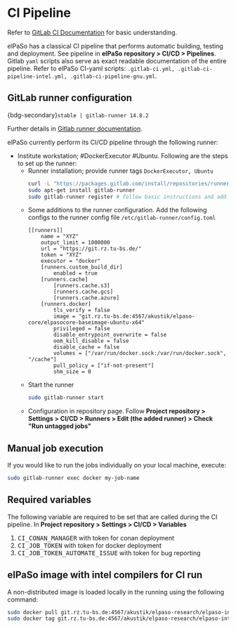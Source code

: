 # CI Pipeline

Refer to [GitLab CI Documentation](https://docs.gitlab.com/ee/ci/) for basic understanding.

elPaSo has a classical CI pipeline that performs automatic building, testing and deployment. See pipeline in **elPaSo repository > CI/CD > Pipelines**. Gitlab `yaml` scripts also serve as exact  readable documentation of the entire pipeline. Refer to elPaSo CI-yaml scripts: `.gitlab-ci.yml, .gitlab-ci-pipeline-intel.yml, .gitlab-ci-pipeline-gnu.yml`.

## GitLab runner configuration

{bdg-secondary}`stable | gitlab-runner 14.8.2`

Further details in [Gitlab runner documentation](https://docs.gitlab.com/runner/).

elPaSo currently perform its CI/CD pipeline through the following runner:
- Institute workstation; #DockerExecutor #Ubuntu. Following are the steps to set up the runner:
    - Runner installation; provide runner tags `DockerExecutor, Ubuntu`
        ```bash
        curl -L "https://packages.gitlab.com/install/repositories/runner/gitlab-runner/script.deb.sh" | sudo bash
        sudo apt-get install gitlab-runner
        sudo gitlab-runner register # follow basic instructions and add tags "DockerExecutor, Ubuntu"
        ```
    - Some additions to the runner configuration. Add the following configs to the runner config file `/etc/gitlab-runner/config.toml`
        ```config
        [[runners]]
            name = "XYZ"
            output_limit = 1000000
            url = "https://git.rz.tu-bs.de/"
            token = "XYZ"
            executor = "docker"
            [runners.custom_build_dir]
                enabled = true
            [runners.cache]
                [runners.cache.s3]
                [runners.cache.gcs]
                [runners.cache.azure]
            [runners.docker]
                tls_verify = false
                image = "git.rz.tu-bs.de:4567/akustik/elpaso-core/elpasocore-baseimage-ubuntu-x64"
                privileged = false
                disable_entrypoint_overwrite = false
                oom_kill_disable = false
                disable_cache = false
                volumes = ["/var/run/docker.sock:/var/run/docker.sock", "/cache"]
                pull_policy = ["if-not-present"]
                shm_size = 0
        ```
    - Start the runner
        ```bash
        sudo gitlab-runner start
        ```
    - Configuration in repository page. Follow **Project repository > Settings > CI/CD > Runners > Edit (the added runner) > Check "Run untagged jobs"**


## Manual job execution

If you would like to run the jobs individually on your local machine, execute:
```bash
sudo gitlab-runner exec docker my-job-name 
```

## Required variables

The following variable are required to be set that are called during the CI pipeline. In **Project repository > Settings > CI/CD > Variables**
1. <tt>CI_CONAN_MANAGER</tt> with token for conan deployment
2. <tt>CI_JOB_TOKEN</tt> with token for docker deployment
3. <tt>CI_JOB_TOKEN_AUTOMATE_ISSUE</tt> with token for bug reporting

## elPaSo image with intel compilers for CI run

A non-distributed image is loaded locally in the running using the following command:

```bash
sudo docker pull git.rz.tu-bs.de:4567/akustik/elpaso-research/elpaso-intelstudio-ubuntu-x64:23.01.1
sudo docker tag git.rz.tu-bs.de:4567/akustik/elpaso-research/elpaso-intelstudio-ubuntu-x64:23.01.1 localhost:5000/elpaso-intel-ubuntu-x64:22.12.1
```